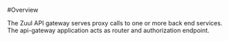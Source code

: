#Overview

The Zuul API gateway serves proxy calls to one or more back end services. The api-gateway application acts as router and authorization endpoint.